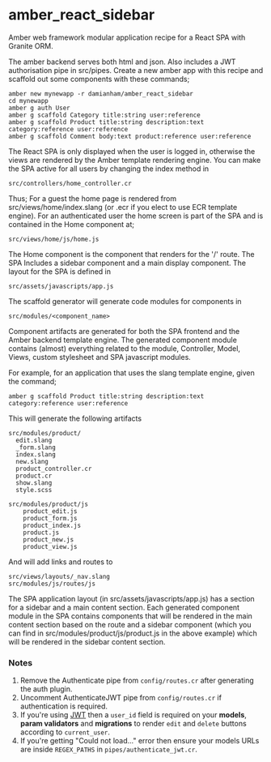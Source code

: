 # amber_react_sidebar
Amber web framework modular application recipe for a React SPA with Granite ORM.

The amber backend serves both html and json.  Also includes a JWT authorisation
pipe in src/pipes.  Create a new amber app with this recipe and scaffold out some
components with these commands;

```
amber new mynewapp -r damianham/amber_react_sidebar
cd mynewapp
amber g auth User
amber g scaffold Category title:string user:reference
amber g scaffold Product title:string description:text category:reference user:reference
amber g scaffold Comment body:text product:reference user:reference
```

The React SPA is only displayed when the user is logged in, otherwise the views are
rendered by the Amber template rendering engine.  You can make the SPA active for all users
by changing the index method in
```
src/controllers/home_controller.cr
```
Thus;
For a guest the home page is rendered from src/views/home/index.slang (or .ecr if you elect to use ECR template engine).
For an authenticated user the home screen is part of the SPA and is contained in the Home component at;
```
src/views/home/js/home.js
```
The Home component is the component that renders for the '/' route.
The SPA Includes a sidebar component and a main display component. The layout for the SPA is defined in
```
src/assets/javascripts/app.js
```
The scaffold generator will generate code modules for components in
```
src/modules/<component_name>
```
Component artifacts are generated for both the SPA frontend and the Amber backend template engine.
The generated component module contains (almost) everything related to the module, Controller, Model, Views,
custom stylesheet and SPA javascript modules.

For example, for an application that uses the slang template engine, given the command;
```
amber g scaffold Product title:string description:text category:reference user:reference
```
This will generate the following artifacts
```
src/modules/product/
  edit.slang
  _form.slang
  index.slang  
  new.slang
  product_controller.cr          
  product.cr  
  show.slang
  style.scss

src/modules/product/js
    product_edit.js  
    product_form.js
    product_index.js
    product.js
    product_new.js        
    product_view.js
```

And will add links and routes to
```
src/views/layouts/_nav.slang
src/modules/js/routes/js

```
The SPA application layout (in src/assets/javascripts/app.js) has a section for a
sidebar and a main content section.  Each generated component module in the SPA
contains components that will be rendered in the main content section based on the route
and a sidebar component (which you can find in src/modules/product/js/product.js in the above example)
which will be rendered in the sidebar content section.


### Notes

1. Remove the Authenticate pipe from `config/routes.cr` after generating the auth plugin.  
2. Uncomment AuthenticateJWT pipe from `config/routes.cr` if authentication is required.
3. If you're using [JWT](https://jwt.io/) then a `user_id` field is required on your **models**, **param validators** and **migrations** to render `edit` and `delete` buttons according to `current_user`.
4. If you're getting "Could not load..." error then ensure your models URLs are inside `REGEX_PATHS` in `pipes/authenticate_jwt.cr`.
